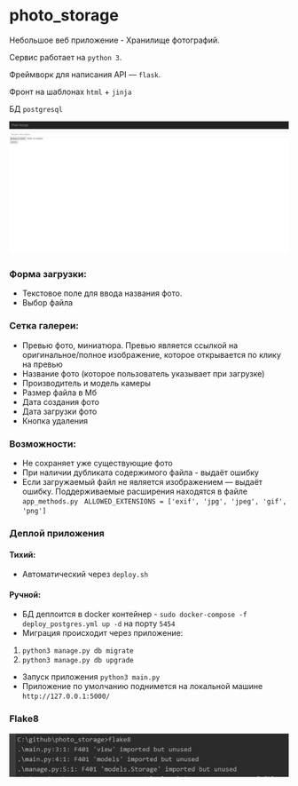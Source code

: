 # photo_storage

Небольшое веб приложение - Хранилище фотографий. 

Сервис работает на ``python 3``.

Фреймворк для написания API — ``flask``. 

Фронт на шаблонах ``html`` + ``jinja``

БД ``postgresql``

![app](images/ver-0-1-0.gif)

### Форма загрузки:
- Текстовое поле для ввода названия фото. 
- Выбор файла

### Сетка галереи:
- Превью фото, миниатюра. Превью является ссылкой на оригинальное/полное 
изображение, которое открывается по клику на превью
- Название фото (которое пользователь указывает при загрузке)
- Производитель и модель камеры
- Размер файла в Мб
- Дата создания фото
- Дата загрузки фото
- Кнопка удаления

### Возможности:
- Не сохраняет уже существующие фото
- При наличии дубликата содержимого файла - выдаёт ошибку
- Если загружаемый файл не является изображением — выдаёт ошибку. 
Поддерживаемые расширения находятся в файле ``app_methods.py``
`` 
ALLOWED_EXTENSIONS = ['exif', 'jpg', 'jpeg', 'gif', 'png']
``

### Деплой приложения

#### Тихий:
- Автоматический через ``deploy.sh``

#### Ручной:
- БД деплоится в docker контейнер - ``sudo docker-compose -f deploy_postgres.yml up -d`` 
на порту ``5454``
- Миграция происходит через приложение:
 1) ``python3 manage.py db migrate``
 2) ``python3 manage.py db upgrade``
- Запуск приложения ``python3 main.py``
- Приложение по умолчанию поднимется на локальной машине ``http://127.0.0.1:5000/``

### Flake8

![flake8](images/flake8.jpg)